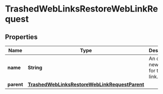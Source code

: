 

# TrashedWebLinksRestoreWebLinkRequest


## Properties

| Name | Type | Description | Notes |
|------------ | ------------- | ------------- | -------------|
|**name** | **String** | An optional new name for the web link. |  [optional] |
|**parent** | [**TrashedWebLinksRestoreWebLinkRequestParent**](TrashedWebLinksRestoreWebLinkRequestParent.md) |  |  [optional] |



